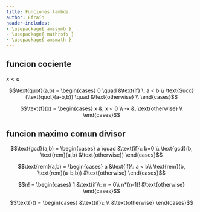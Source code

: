 ```yaml
---
title: Funciones lambda
author: Efraín
header-includes:
- \usepackage{ amssymb }
- \usepackage{ mathrsfs }
- \usepackage{ amsmath }
---
```




## funcion cociente
$x < a$

$$\text{quot}(a,b) = \begin{cases}
    0 \quad                                 &\text{if} \: a < b \\
    \text{Succ}(\text{quot}(a-b,b)) \quad   &\text{otherwise} \\
\end{cases}$$

$$\text{f}(x) = \begin{cases}
    x &, x < 0 \\
    -x &, \text{otherwise} \\
\end{cases}$$

## funcion maximo comun divisor
$$\text{gcd}(a,b) = \begin{cases}
    a \quad &\text{if}\: b=0 \\
    \text{gcd}(b, \text{rem}(a,b) &\text{otherwise})
\end{cases}$$

$$\text{rem}(a,b) = \begin{cases}
    a                                   &\text{if}\: a < b\\
    \text{rem}(b, \text{rem}(a-b,b))    &\text{otherwise}
\end{cases}$$


$$n! = \begin{cases}
    1           &\text{if}\: n = 0\\
    n*(n-1)!    &\text{otherwise}
\end{cases}$$


$$\text{}() = \begin{cases}
    &\text{if}\: \\
    &\text{otherwise}
\end{cases}$$



